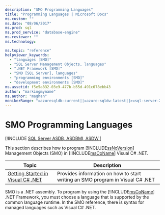 ```yaml
---
description: "SMO Programming Languages"
title: "Programming Languages | Microsoft Docs"
ms.custom: ""
ms.date: "08/06/2017"
ms.prod: sql
ms.prod_service: "database-engine"
ms.reviewer: ""
ms.technology: 

ms.topic: "reference"
helpviewer_keywords: 
  - "languages [SMO]"
  - "SQL Server Management Objects, languages"
  - ".NET Framework [SMO]"
  - "SMO [SQL Server], languages"
  - "programming environments [SMO]"
  - "development environments [SMO]"
ms.assetid: f5e5a832-03e9-477b-b55d-491c678ebb43
author: "markingmyname"
ms.author: "maghan"
monikerRange: "=azuresqldb-current||=azure-sqldw-latest||>=sql-server-2016||=sqlallproducts-allversions||>=sql-server-linux-2017||=azuresqldb-mi-current"
---
```

# SMO Programming Languages
[!INCLUDE [SQL Server ASDB, ASDBMI, ASDW ](../../includes/applies-to-version/sql-asdb-asdbmi-asa.md)]

  This section describes how to program [!INCLUDE[ssNoVersion](../../includes/ssnoversion-md.md)] Management Objects (SMO) in [!INCLUDE[msCoName](../../includes/msconame-md.md)] Visual C# .NET.
  
|Topic|Description|  
|-----------|-----------------|  
|[Getting Started in Visual C&#35; .NET](../../relational-databases/server-management-objects-smo/smo-programming-getting-started-in-visual-csharp-net.md)|Provides information on how to start writing an SMO program in Visual C# .NET|  
  
 SMO is a .NET assembly. To program by using the [!INCLUDE[msCoName](../../includes/msconame-md.md)] .NET Framework, you must choose a language that is supported by the common language runtime. In the SMO reference, there is syntax for managed languages such as Visual C# .NET.  
  
  
